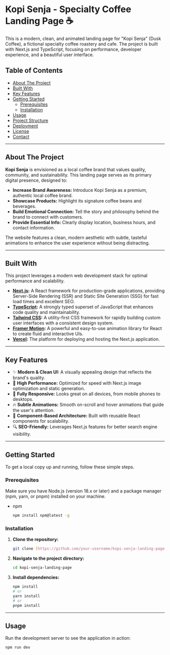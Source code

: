 # Kopi Senja - Specialty Coffee Landing Page ☕

This is a modern, clean, and animated landing page for "Kopi Senja" (Dusk Coffee), a fictional specialty coffee roastery and cafe. The project is built with Next.js and TypeScript, focusing on performance, developer experience, and a beautiful user interface.

<!-- ![Kopi Senja Screenshot](https://i.imgur.com/3N8pU8k.jpg) -->
<!-- *(Note: The image above is a conceptual mockup)* -->

<!-- --- -->

## Table of Contents

- [About The Project](#about-the-project)
- [Built With](#built-with)
- [Key Features](#key-features)
- [Getting Started](#getting-started)
  - [Prerequisites](#prerequisites)
  - [Installation](#installation)
- [Usage](#usage)
- [Project Structure](#project-structure)
- [Deployment](#deployment)
- [License](#license)
- [Contact](#contact)

---

## About The Project

**Kopi Senja** is envisioned as a local coffee brand that values quality, community, and sustainability. This landing page serves as its primary digital presence, designed to:

- **Increase Brand Awareness:** Introduce Kopi Senja as a premium, authentic local coffee brand.
- **Showcase Products:** Highlight its signature coffee beans and beverages.
- **Build Emotional Connection:** Tell the story and philosophy behind the brand to connect with customers.
- **Provide Essential Info:** Clearly display location, business hours, and contact information.

The website features a clean, modern aesthetic with subtle, tasteful animations to enhance the user experience without being distracting.

---

## Built With

This project leverages a modern web development stack for optimal performance and scalability.

- **[Next.js](https://nextjs.org/):** A React framework for production-grade applications, providing Server-Side Rendering (SSR) and Static Site Generation (SSG) for fast load times and excellent SEO.
- **[TypeScript](https://www.typescriptlang.org/):** A strongly typed superset of JavaScript that enhances code quality and maintainability.
- **[Tailwind CSS](https://tailwindcss.com/):** A utility-first CSS framework for rapidly building custom user interfaces with a consistent design system.
- **[Framer Motion](https://www.framer.com/motion/):** A powerful and easy-to-use animation library for React to create fluid and interactive UIs.
- **[Vercel](https://vercel.com/):** The platform for deploying and hosting the Next.js application.

---

## Key Features

- ✨ **Modern & Clean UI:** A visually appealing design that reflects the brand's quality.
- 🚀 **High Performance:** Optimized for speed with Next.js image optimization and static generation.
- 📱 **Fully Responsive:** Looks great on all devices, from mobile phones to desktops.
- 🔥 **Subtle Animations:** Smooth on-scroll and hover animations that guide the user's attention.
- 🧩 **Component-Based Architecture:** Built with reusable React components for scalability.
- 🔍 **SEO-Friendly:** Leverages Next.js features for better search engine visibility.

---

## Getting Started

To get a local copy up and running, follow these simple steps.

### Prerequisites

Make sure you have Node.js (version 18.x or later) and a package manager (npm, yarn, or pnpm) installed on your machine.

- npm
  ```sh
  npm install npm@latest -g
  ```

### Installation

1.  **Clone the repository:**
    ```sh
    git clone [https://github.com/your-username/kopi-senja-landing-page.git](https://github.com/your-username/kopi-senja-landing-page.git)
    ```
2.  **Navigate to the project directory:**
    ```sh
    cd kopi-senja-landing-page
    ```
3.  **Install dependencies:**
    ```sh
    npm install
    # or
    yarn install
    # or
    pnpm install
    ```

---

## Usage

Run the development server to see the application in action:

```bash
npm run dev
```
